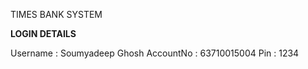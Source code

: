 TIMES BANK SYSTEM

**LOGIN DETAILS**

Username : Soumyadeep Ghosh
AccountNo : 63710015004
Pin : 1234